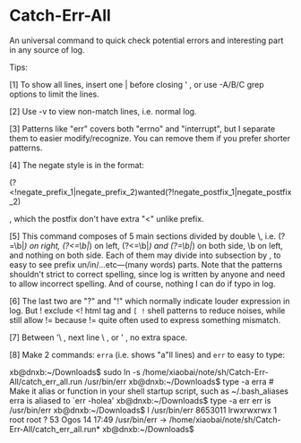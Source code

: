 # Catch-Err-All
 An universal command to quick check potential errors and interesting part in any source of log.


Tips:

[1] To show all lines, insert one | before closing ' , or use -A/B/C grep options to limit the lines.

[2] Use -v to view non-match lines, i.e. normal log.

[3] Patterns like "err" covers both "errno" and "interrupt", but I separate them to easier modify/recognize. You can remove them if you prefer shorter patterns.

[4] The negate style is in the format:

(?<!negate_prefix_1|negate_prefix_2)wanted(?!negate_postfix_1|negate_postfix_2)

, which the postfix don't have extra "<" unlike prefix.

[5] This command composes of 5 main sections divided by double \\, i.e. (?=\b|_) on right, (?<=\b|_) on left, (?<=\b|_) and (?=\b|_) on both side, \b on left, and nothing on both side. Each of them may divide into subsection by \, to easy to see prefix un/in/...etc—(many words) parts. Note that the patterns shouldn't strict to correct spelling, since log is written by anyone and need to allow incorrect spelling. And of course, nothing I can do if typo in log.

[6] The last two are "?" and "!" which normally indicate louder expression in log. But ! exclude <! html tag and `[ !` shell patterns to reduce noises, while still allow != because != quite often used to express something mismatch.

[7] Between '\ , next line \ , or ' , no extra space.

[8] Make 2 commands: `erra` (i.e. shows "a"ll lines) and `err` to easy to type:

xb@dnxb:~/Downloads$ sudo ln -s /home/xiaobai/note/sh/Catch-Err-All/catch_err_all.run /usr/bin/err
xb@dnxb:~/Downloads$ type -a erra # Make it alias or function in your shell startup script, such as ~/.bash_aliases
erra is aliased to `err -holea'
xb@dnxb:~/Downloads$ type -a err
err is /usr/bin/err
xb@dnxb:~/Downloads$ l /usr/bin/err
8653011 lrwxrwxrwx 1 root root ? 53 Ogos 14 17:49 /usr/bin/err -> /home/xiaobai/note/sh/Catch-Err-All/catch_err_all.run*
xb@dnxb:~/Downloads$

